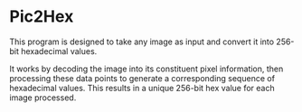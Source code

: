 # Pic2Hex

This program is designed to take any image as input and convert it into 256-bit hexadecimal values. 

It works by decoding the image into its constituent pixel information, then processing these data points to generate a corresponding sequence of hexadecimal values. 
This results in a unique 256-bit hex value for each image processed.
